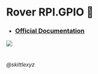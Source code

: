# Rover RPI.GPIO  🥝

- ### [<u>Official Documentation</u>](https://sourceforge.net/p/raspberry-gpio-python/wiki/browse_pages/) 

<img src="https://raw.githubusercontent.com/pinout-xyz/Pinout.xyz/master/resources/raspberry-pi-pinout.png">

#

###### @skittlexyz
